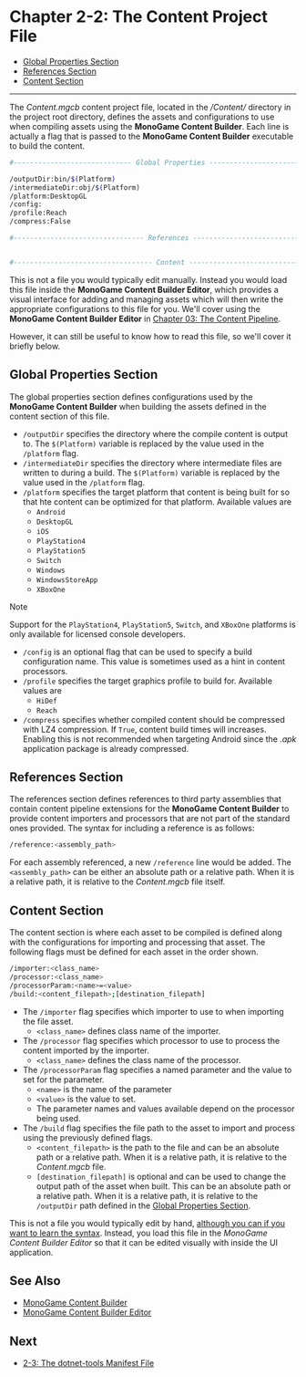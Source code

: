# Chapter 2-2: The Content Project File

- [Global Properties Section](#global-properties-section)
- [References Section](#references-section)
- [Content Section](#content-section)

---

The *Content.mgcb* content project file, located in the */Content/* directory in the project root directory, defines the assets and configurations to use when compiling assets using the **MonoGame Content Builder**. Each line is actually a flag that is passed to the **MonoGame Content Builder** executable to build the content.

```sh
#----------------------------- Global Properties ----------------------------#

/outputDir:bin/$(Platform)
/intermediateDir:obj/$(Platform)
/platform:DesktopGL
/config:
/profile:Reach
/compress:False

#-------------------------------- References --------------------------------#


#---------------------------------- Content ---------------------------------#
```

This is not a file you would typically edit manually.  Instead you would load this file inside the **MonoGame Content Builder Editor**, which provides a visual interface for adding and managing assets which will then write the appropriate configurations to this file for you. We'll cover using the **MonoGame Content Builder Editor** in [Chapter 03: The Content Pipeline](../chapter-03-the-content-pipeline/03-00-the-content-pipeline.md).

However, it can still be useful to know how to read this file, so we'll cover it briefly below.

## Global Properties Section
The global properties section defines configurations used by the **MonoGame Content Builder** when building the assets defined in the content section of this file.

- `/outputDir` specifies the directory where the compile content is output to.  The `$(Platform)` variable is replaced by the value used in the `/platform` flag.
- `/intermediateDir` specifies the directory where intermediate files are written to during a build.  The `$(Platform)` variable is replaced by the value used in the `/platform` flag.
- `/platform` specifies the target platform that content is being built for so that hte content can be optimized for that platform.  Available values are
  - `Android`
  - `DesktopGL`
  - `iOS`
  - `PlayStation4`
  - `PlayStation5`
  - `Switch`
  - `Windows`
  - `WindowsStoreApp`
  - `XBoxOne`

> [!NOTE]
> Support for the `PlayStation4`, `PlayStation5`, `Switch`, and `XBoxOne` platforms is only available for licensed console developers.

- `/config` is an optional flag that can be used to specify a build configuration name.  This value is sometimes used as a hint in content processors.
- `/profile` specifies the target graphics profile to build for.  Available values are
  - `HiDef`
  - `Reach`
- `/compress` specifies whether compiled content should be compressed with LZ4 compression.  If `True`, content build times will increases.  Enabling this is not recommended when targeting Android since the *.apk* application package is already compressed.

## References Section
The references section defines references to third party assemblies that contain content pipeline extensions for the **MonoGame Content Builder** to provide content importers and processors that are not part of the standard ones provided. The syntax for including a reference is as follows:

```sh
/reference:<assembly_path>
```
For each assembly referenced, a new `/reference` line would be added. The `<assembly_path>` can be either an absolute path or a relative path.  When it is a relative path, it is relative to the *Content.mgcb* file itself.

## Content Section
The content section is where each asset to be compiled is defined along with the configurations for importing and processing that asset. The following flags must be defined for each asset in the order shown.

```sh
/importer:<class_name>
/processor:<class_name>
/processorParam:<name>=<value>
/build:<content_filepath>;[destination_filepath]
``` 

- The `/importer` flag specifies which importer to use to when importing the file asset.
  - `<class_name>` defines class name of the importer.
- The `/processor` flag specifies which processor to use to process the content imported by the importer. 
  - `<class_name>` defines the class name of the processor.
- The `/processorParam` flag specifies a named parameter and the value to set for the parameter.
  - `<name>` is the name of the parameter
  - `<value>` is the value to set.  
  - The parameter names and values available depend on the processor being used. 
- The `/build` flag specifies the file path to the asset to import and process using the previously defined flags.
  - `<content_filepath>` is the path to the file and can be an absolute path or a relative path.  When it is a relative path, it is relative to the *Content.mgcb* file.
  - `[destination_filepath]` is optional and can be used to change the output path of the asset when built. This can be an absolute path or a relative path.  When it is a relative path, it is relative to the `/outputDir` path defined in the [Global Properties Section](#global-properties-section).


This is not a file you would typically edit by hand, [although you can if you want to learn the syntax](https://docs.monogame.net/articles/tools/mgcb.html).  Instead, you load this file in the *MonoGame Content Builder Editor* so that it can be edited visually with inside the UI application.

## See Also
- [MonoGame Content Builder](https://docs.monogame.net/articles/getting_started/tools/mgcb.html)
- [MonoGame Content Builder Editor](https://docs.monogame.net/articles/getting_started/tools/mgcb_editor.html)

## Next
- [2-3: The dotnet-tools Manifest File](./02-03-the-dotnet-tools-manifest-file.md)
